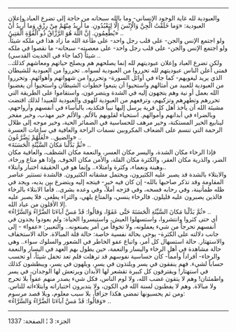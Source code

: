 ------------------------------------------------------------------------

والعبودية لله غاية الوجود الإنساني- وما بالله سبحانه من حاجة إلى تضرع
العباد وإعلان العبودية: «وَما خَلَقْتُ الْجِنَّ وَالْإِنْسَ إِلَّا لِيَعْبُدُونِ. ما أُرِيدُ مِنْهُمْ
مِنْ رِزْقٍ وَما أُرِيدُ أَنْ يُطْعِمُونِ. إِنَّ اللَّهَ هُوَ الرَّزَّاقُ ذُو الْقُوَّةِ الْمَتِينُ» ..  
ولو اجتمع الإنس والجن- على قلب رجل واحد- على طاعة الله ما زاد هذا في
ملكه شيئاً. ولو اجتمع الإنس والجن- على قلب رجل واحد- على معصيته- سبحانه-
ما نقصوا في ملكه شيئاً (كما جاء في الحديث القدسي) ..  
ولكن تضرع العباد وإعلان عبوديتهم لله إنما يصلحهم هم ويصلح حياتهم ومعاشهم
كذلك.. فمتى أعلن الناس عبوديتهم لله تحرروا من العبودية لسواه.. تحرروا من
العبودية للشيطان الذي يريد ليغويهم- كما جاء في أوائل السورة- وتحرروا من
شهواتهم وأهوائهم. وتحرروا من العبودية للعبيد من أمثالهم واستحيوا أن
يتبعوا خطوات الشيطان واستحيوا أن يغضبوا الله بعمل أو نية وهم يتجهون إليه
في الشدة ويتضرعون، واستقاموا على الطريقة التي تحررهم وتطهرهم وتزكيهم،
وترفعهم من العبودية للهوى والعبودية للعبيد! لذلك اقتضت مشيئة الله أن
يأخذ أهل كل قرية يرسل إليها نبياً فتكذبه، بالبأساء في أنفسهم وأرواحهم،
وبالضراء في أبدانهم وأموالهم. استحياء لقلوبهم بالألم. والألم خير مهذب،
وخير مفجر لينابيع الخير المستكنة، وخير مرهف للحساسية في الضمائر الحية،
وخير موجه إلى ظلال الرحمة التي تنسم على الضعاف المكروبين نسمات الراحة
والعافية في ساعات العسرة والضيق.. «لَعَلَّهُمْ يَضَّرَّعُونَ» ..  
«ثُمَّ بَدَّلْنا مَكانَ السَّيِّئَةِ الْحَسَنَةَ» ..  
فإذا الرخاء مكان الشدة، واليسر مكان العسر، والنعمة مكان الشظف، والعافية
مكان الضر، والذرية مكان العقر، والكثرة مكان القلة، والأمن مكان الخوف.
وإذا هو متاع ورخاء، وهينة ونعماء، وكثرة وامتلاء.. وإنما هو في الحقيقة
اختبار وابتلاء..  
والابتلاء بالشدة قد يصبر عليه الكثيرون، ويحتمل مشقاته الكثيرون. فالشدة
تستثير عناصر المقاومة وقد تذكر صاحبها بالله- إن كان فيه خير- فيتجه إليه
ويتضرع بين يديه، ويجد في ظله طمأنينة، وفي رحابه فسحه، وفي فرَجه أملاً، وفي
وعده بشرى.. فأما الابتلاء بالرخاء فالذين يصبرون عليه قليلون. فالرخاء
ينسي، والمتاع يلهي، والثراء يطغي. فلا يصبر عليه إلا الأقلون من عباد
الله.  
«ثُمَّ بَدَّلْنا مَكانَ السَّيِّئَةِ الْحَسَنَةَ حَتَّى عَفَوْا، وَقالُوا: قَدْ مَسَّ آباءَنَا الضَّرَّاءُ
وَالسَّرَّاءُ» ..  
أي حتى كثروا وانتشروا، واستسهلوا العيش، واستيسروا الحياة: ولم يعودوا
يجدون في أنفسهم تحرجاً من شيء يعملونه، ولا تخوفاً من أمر يصنعونه..
والتعبير: «عفوا» - إلى جانب دلالته على الكثرة- يوحي بحالة نفسية خاصة:
حالة قلة المبالاة. حالة الاستخفاف والاستهتار. حالة استسهال كل أمر،
واتباع عفو الخاطر في الشعور والسلوك سواء.. وهي حالة مشاهدة في أهل الرخاء
واليسار والنعمة، حين يطول بهم العهد في اليسار والنعمة والرخاء- أفراداً
وأمماً- كأن حساسية نفوسهم قد ترهلت فلم تعد تحفل شيئاً، أو تحسب حساباً لشيء.
فهم ينفقون في يسر ويلتذون في يسر، ويلهون في يسر، ويبطشون كذلك في
استهتار! ويقترفون كل كبيرة تقشعر لها الأبدان ويرتعش لها الوجدان، في يسر
واطمئنان! وهم لا يتقون غضب الله، ولا لوم الناس، فكل شيء يصدر منهم عفواً
بلا تحرج ولا مبالاة. وهم لا يفطنون لسنة الله في الكون، ولا يتدبرون
اختباراته وابتلاءاته للناس. ومن ثم يحسبونها تمضي هكذا جزافاً، بلا سبب
معلوم، وبلا قصد مرسوم:  
«وَقالُوا: قَدْ مَسَّ آباءَنَا الضَّرَّاءُ وَالسَّرَّاءُ» ..

------------------------------------------------------------------------

الجزء: 3 ¦ الصفحة: 1337
